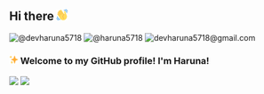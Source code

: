 ## Hi there <img src="https://raw.githubusercontent.com/twitter/twemoji/master/assets/svg/1f44b.svg" alt="👋" width="20"/>
![@devharuna5718](https://img.shields.io/badge/%40devharuna5718-000000?style=flat&logo=x&logoColor=ffffff)
![@haruna5718](https://img.shields.io/badge/%40Haruna5718-5865fe?style=flat&logo=discord&logoColor=ffffff)
![devharuna5718@gmail.com](https://img.shields.io/badge/devharuna5718%40gmail.com-EA4335?style=flat&logo=Gmail&logoColor=ffffff)

### <img src="https://raw.githubusercontent.com/twitter/twemoji/master/assets/svg/2728.svg" alt="✨" width="16"/> Welcome to my GitHub profile! I'm Haruna!

<span><img height=180 align="center" src="https://github-readme-stats.vercel.app/api?username=Haruna5718&show_icons=true&bg_color=00000000&theme=github_dark" /></span>
<span><img height=180 align="center" src="https://github-readme-stats.vercel.app/api/top-langs/?username=Haruna5718&layout=donut&langs_count=5&bg_color=00000000&theme=github_dark" /></span>

<!--
**Haruna5718/Haruna5718** is a ✨ _special_ ✨ repository because its `README.md` (this file) appears on your GitHub profile.

Here are some ideas to get you started:

- 🔭 I’m currently working on ...
- 🌱 I’m currently learning ...
- 👯 I’m looking to collaborate on ...
- 🤔 I’m looking for help with ...
- 💬 Ask me about ...
- 📫 How to reach me: ...
- 😄 Pronouns: ...
- ⚡ Fun fact: ...
-->
